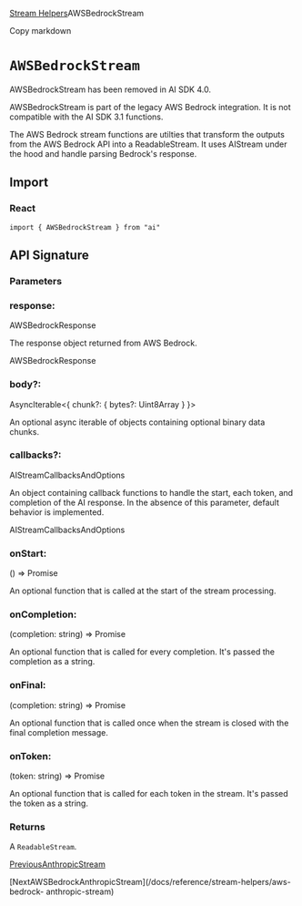 [Stream Helpers](/docs/reference/stream-helpers)AWSBedrockStream

Copy markdown

# `AWSBedrockStream`

AWSBedrockStream has been removed in AI SDK 4.0.

AWSBedrockStream is part of the legacy AWS Bedrock integration. It is not
compatible with the AI SDK 3.1 functions.

The AWS Bedrock stream functions are utilties that transform the outputs from
the AWS Bedrock API into a ReadableStream. It uses AIStream under the hood and
handle parsing Bedrock's response.

## Import

### React

    
    
    import { AWSBedrockStream } from "ai"

## API Signature

### Parameters

### response:

AWSBedrockResponse

The response object returned from AWS Bedrock.

AWSBedrockResponse

### body?:

AsyncIterable<{ chunk?: { bytes?: Uint8Array } }>

An optional async iterable of objects containing optional binary data chunks.

### callbacks?:

AIStreamCallbacksAndOptions

An object containing callback functions to handle the start, each token, and
completion of the AI response. In the absence of this parameter, default
behavior is implemented.

AIStreamCallbacksAndOptions

### onStart:

() => Promise<void>

An optional function that is called at the start of the stream processing.

### onCompletion:

(completion: string) => Promise<void>

An optional function that is called for every completion. It's passed the
completion as a string.

### onFinal:

(completion: string) => Promise<void>

An optional function that is called once when the stream is closed with the
final completion message.

### onToken:

(token: string) => Promise<void>

An optional function that is called for each token in the stream. It's passed
the token as a string.

### Returns

A `ReadableStream`.

[PreviousAnthropicStream](/docs/reference/stream-helpers/anthropic-stream)

[NextAWSBedrockAnthropicStream](/docs/reference/stream-helpers/aws-bedrock-
anthropic-stream)

